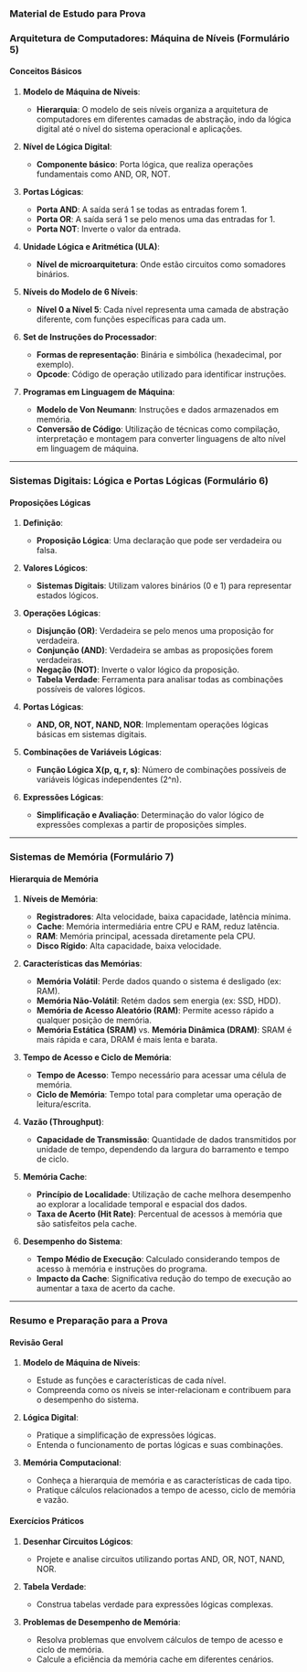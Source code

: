 ### Material de Estudo para Prova

### Arquitetura de Computadores: Máquina de Níveis (Formulário 5)

#### Conceitos Básicos
1. **Modelo de Máquina de Níveis**:
   - **Hierarquia**: O modelo de seis níveis organiza a arquitetura de computadores em diferentes camadas de abstração, indo da lógica digital até o nível do sistema operacional e aplicações.

2. **Nível de Lógica Digital**:
   - **Componente básico**: Porta lógica, que realiza operações fundamentais como AND, OR, NOT.

3. **Portas Lógicas**:
   - **Porta AND**: A saída será 1 se todas as entradas forem 1.
   - **Porta OR**: A saída será 1 se pelo menos uma das entradas for 1.
   - **Porta NOT**: Inverte o valor da entrada.

4. **Unidade Lógica e Aritmética (ULA)**:
   - **Nível de microarquitetura**: Onde estão circuitos como somadores binários.
   
5. **Níveis do Modelo de 6 Níveis**:
   - **Nível 0 a Nível 5**: Cada nível representa uma camada de abstração diferente, com funções específicas para cada um.

6. **Set de Instruções do Processador**:
   - **Formas de representação**: Binária e simbólica (hexadecimal, por exemplo).
   - **Opcode**: Código de operação utilizado para identificar instruções.

7. **Programas em Linguagem de Máquina**:
   - **Modelo de Von Neumann**: Instruções e dados armazenados em memória.
   - **Conversão de Código**: Utilização de técnicas como compilação, interpretação e montagem para converter linguagens de alto nível em linguagem de máquina.

---

### Sistemas Digitais: Lógica e Portas Lógicas (Formulário 6)

#### Proposições Lógicas
1. **Definição**:
   - **Proposição Lógica**: Uma declaração que pode ser verdadeira ou falsa.

2. **Valores Lógicos**:
   - **Sistemas Digitais**: Utilizam valores binários (0 e 1) para representar estados lógicos.

3. **Operações Lógicas**:
   - **Disjunção (OR)**: Verdadeira se pelo menos uma proposição for verdadeira.
   - **Conjunção (AND)**: Verdadeira se ambas as proposições forem verdadeiras.
   - **Negação (NOT)**: Inverte o valor lógico da proposição.
   - **Tabela Verdade**: Ferramenta para analisar todas as combinações possíveis de valores lógicos.

4. **Portas Lógicas**:
   - **AND, OR, NOT, NAND, NOR**: Implementam operações lógicas básicas em sistemas digitais.

5. **Combinações de Variáveis Lógicas**:
   - **Função Lógica X(p, q, r, s)**: Número de combinações possíveis de variáveis lógicas independentes (2^n).

6. **Expressões Lógicas**:
   - **Simplificação e Avaliação**: Determinação do valor lógico de expressões complexas a partir de proposições simples.

---

### Sistemas de Memória (Formulário 7)

#### Hierarquia de Memória
1. **Níveis de Memória**:
   - **Registradores**: Alta velocidade, baixa capacidade, latência mínima.
   - **Cache**: Memória intermediária entre CPU e RAM, reduz latência.
   - **RAM**: Memória principal, acessada diretamente pela CPU.
   - **Disco Rígido**: Alta capacidade, baixa velocidade.

2. **Características das Memórias**:
   - **Memória Volátil**: Perde dados quando o sistema é desligado (ex: RAM).
   - **Memória Não-Volátil**: Retém dados sem energia (ex: SSD, HDD).
   - **Memória de Acesso Aleatório (RAM)**: Permite acesso rápido a qualquer posição de memória.
   - **Memória Estática (SRAM)** vs. **Memória Dinâmica (DRAM)**: SRAM é mais rápida e cara, DRAM é mais lenta e barata.

3. **Tempo de Acesso e Ciclo de Memória**:
   - **Tempo de Acesso**: Tempo necessário para acessar uma célula de memória.
   - **Ciclo de Memória**: Tempo total para completar uma operação de leitura/escrita.

4. **Vazão (Throughput)**:
   - **Capacidade de Transmissão**: Quantidade de dados transmitidos por unidade de tempo, dependendo da largura do barramento e tempo de ciclo.

5. **Memória Cache**:
   - **Princípio de Localidade**: Utilização de cache melhora desempenho ao explorar a localidade temporal e espacial dos dados.
   - **Taxa de Acerto (Hit Rate)**: Percentual de acessos à memória que são satisfeitos pela cache.

6. **Desempenho do Sistema**:
   - **Tempo Médio de Execução**: Calculado considerando tempos de acesso à memória e instruções do programa.
   - **Impacto da Cache**: Significativa redução do tempo de execução ao aumentar a taxa de acerto da cache.

---

### Resumo e Preparação para a Prova

#### Revisão Geral
1. **Modelo de Máquina de Níveis**:
   - Estude as funções e características de cada nível.
   - Compreenda como os níveis se inter-relacionam e contribuem para o desempenho do sistema.

2. **Lógica Digital**:
   - Pratique a simplificação de expressões lógicas.
   - Entenda o funcionamento de portas lógicas e suas combinações.

3. **Memória Computacional**:
   - Conheça a hierarquia de memória e as características de cada tipo.
   - Pratique cálculos relacionados a tempo de acesso, ciclo de memória e vazão.

#### Exercícios Práticos
1. **Desenhar Circuitos Lógicos**:
   - Projete e analise circuitos utilizando portas AND, OR, NOT, NAND, NOR.
   
2. **Tabela Verdade**:
   - Construa tabelas verdade para expressões lógicas complexas.

3. **Problemas de Desempenho de Memória**:
   - Resolva problemas que envolvem cálculos de tempo de acesso e ciclo de memória.
   - Calcule a eficiência da memória cache em diferentes cenários.
